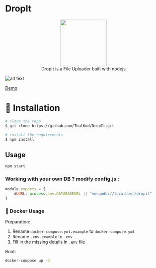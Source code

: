 # DropIt

<p align="center">
  <img width="150" height="150" src="https://github.com/ThalKod/DropIt/blob/master/public/img/logo.png"> </br>
  DropIt is a File Uploader built with nodejs
</p>

![alt text](https://github.com/ThalKod/DropIt/blob/master/public/img/Screen%20Shot%202018-06-08%20at%2010.36.39%20AM.png)

[Demo](https://dropit0.herokuapp.com/)

# :floppy_disk: Installation

```bash
# clone the repo
$ git clone https://github.com/ThalKod/DropIt.git

# install the requirements
$ npm install
```

## Usage
```bash
npm start
```

### Working with your own DB ? modify config.js :
```javascript
module.exports = {
    dbURL: process.env.DATABASEURL || "mongodb://localhost/dropit"
}
```

### :whale: Docker Usage

Preparation:

1. Rename `docker-compose.yml.example` to `docker-compose.yml`
2. Rename `.env.example` to `.env`
3. Fill in the missing details in `.env` file

Boot:
```bash
docker-compose up -d
```
